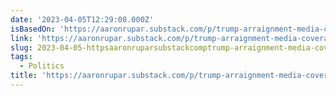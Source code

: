 ```yaml
---
date: '2023-04-05T12:29:08.000Z'
isBasedOn: 'https://aaronrupar.substack.com/p/trump-arraignment-media-coverage'
link: 'https://aaronrupar.substack.com/p/trump-arraignment-media-coverage'
slug: 2023-04-05-httpsaaronruparsubstackcomptrump-arraignment-media-coverage
tags:
  - Politics
title: 'https://aaronrupar.substack.com/p/trump-arraignment-media-coverage'
---
```


